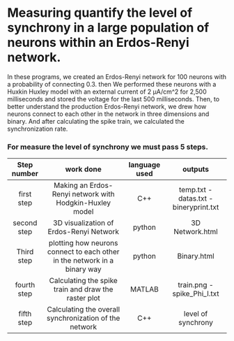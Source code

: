 # Measuring quantify the level of synchrony in a large population of neurons within an Erdos-Renyi network.

In these programs, we created an Erdos-Renyi network for 100 neurons with a probability of connecting 0.3. then We performed these neurons with a Huxkin Huxley model with an external current of 2 µA/cm^2 for 2,500 milliseconds and stored the voltage for the last 500 milliseconds. Then, to better understand the production Erdos-Renyi network, we drew   how neurons connect to each other in the network in three dimensions and binary. And after calculating the spike train, we calculated the synchronization rate.

### For measure the level of synchrony we must pass 5 steps.


Step number  | work done | language used | outputs
:-------------: | :-------------: | :-------------: | :-------------:
first step  | Making an Erdos-Renyi network with Hodgkin-Huxley model | C++| temp.txt - datas.txt - bineryprint.txt
second step  |3D visualization of Erdos-Renyi Network | python| 3D Network.html
Third step  | plotting how neurons connect to each other in the network in a binary way | python| Binary.html
fourth step  | Calculating the spike train and draw the raster plot | MATLAB| train.png - spike_Phi_I.txt
fifth step  | Calculating the overall synchronization of the network | C++| level of synchrony

